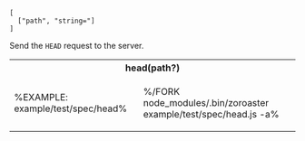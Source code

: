 ```# head => Tester
[
  ["path", "string="]
]
```

Send the `HEAD` request to the server.


<table>
<tr><th colspan="2">head(path?)</th></tr>
<!-- block-start -->
<tr><td>

%EXAMPLE: example/test/spec/head%
</td>
<td>

%/FORK node_modules/.bin/zoroaster example/test/spec/head.js -a%
</td></tr>
</table>